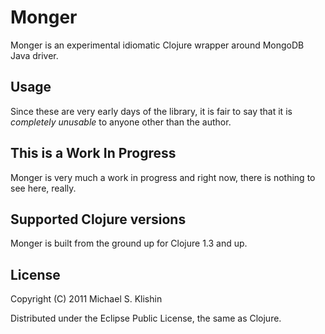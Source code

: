 # Monger

Monger is an experimental idiomatic Clojure wrapper around MongoDB Java driver.


## Usage

Since these are very early days of the library, it is fair to say that it is *completely unusable* to anyone
other than the author.


## This is a Work In Progress

Monger is very much a work in progress and right now, there is nothing to
see here, really.


## Supported Clojure versions

Monger is built from the ground up for Clojure 1.3 and up.


## License

Copyright (C) 2011 Michael S. Klishin

Distributed under the Eclipse Public License, the same as Clojure.
